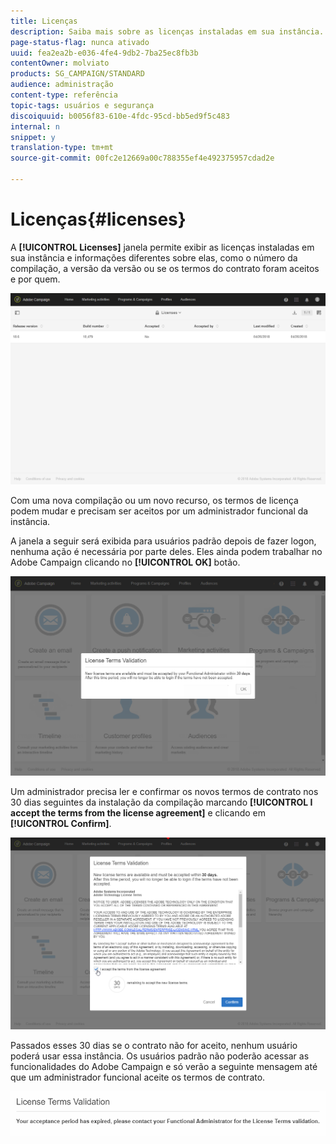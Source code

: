 ```yaml
---
title: Licenças
description: Saiba mais sobre as licenças instaladas em sua instância.
page-status-flag: nunca ativado
uuid: fea2ea2b-e036-4fe4-9db2-7ba25ec8fb3b
contentOwner: molviato
products: SG_CAMPAIGN/STANDARD
audience: administração
content-type: referência
topic-tags: usuários e segurança
discoiquuid: b0056f83-610e-4fdc-95cd-bb5ed9f5c483
internal: n
snippet: y
translation-type: tm+mt
source-git-commit: 00fc2e12669a00c788355ef4e492375957cdad2e

---
```



# Licenças{#licenses}

A **[!UICONTROL Licenses]** janela permite exibir as licenças instaladas em sua instância e informações diferentes sobre elas, como o número da compilação, a versão da versão ou se os termos do contrato foram aceitos e por quem.

![](assets/license_1.png)

Com uma nova compilação ou um novo recurso, os termos de licença podem mudar e precisam ser aceitos por um administrador funcional da instância.

A janela a seguir será exibida para usuários padrão depois de fazer logon, nenhuma ação é necessária por parte deles. Eles ainda podem trabalhar no Adobe Campaign clicando no **[!UICONTROL OK]** botão.

![](assets/license_2.png)

Um administrador precisa ler e confirmar os novos termos de contrato nos 30 dias seguintes da instalação da compilação marcando **[!UICONTROL I accept the terms from the license agreement]** e clicando em **[!UICONTROL Confirm]**.

![](assets/license_3.png)

Passados esses 30 dias se o contrato não for aceito, nenhum usuário poderá usar essa instância. Os usuários padrão não poderão acessar as funcionalidades do Adobe Campaign e só verão a seguinte mensagem até que um administrador funcional aceite os termos de contrato.

![](assets/license_4.png)

